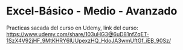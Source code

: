 # Excel-Básico - Medio - Avanzado
Practicas sacada del curso en Udemy, link del curso: https://www.udemy.com/share/103uHG3@6uD81nfZqET-1SzX4V92jHF_9MtKHRY6lUUpexzHQ_HdoJA3wmUftGf_iEB_90Sz/ 
